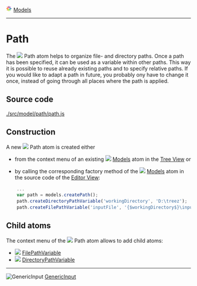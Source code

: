 ![](../../../../icons/models.png) [Models](../models.md)

----

# Path

The ![](../../../icons/path.png) Path atom helps to organize file- and directory paths. Once a path has 
been specified, it can be used as a variable within other paths. This way it is possible to reuse already
existing paths and to specify relative paths. If you would like to adapt a path in future, you probably 
ony have to change it once, instead of going through all places where the path is applied. 

## Source code

[./src/model/path/path.js](../../../src/model/path/path.js)

## Construction

A new ![](../../../icons/path.png) Path atom is created either 

* from the context menu of an existing ![](../../../icons/models.png) [Models](../models.md) atom in the [Tree View](../../views/treeView.md) or 

* by calling the corresponding factory method of the ![](../../../icons/models.png) [Models](../models.md) atom in the source code of the [Editor View](../../views/editorView.md):	

```javascript
    ...
    var path = models.createPath();	   
    path.createDirectoryPathVariable('workingDirectory', 'D:\treez');
    path.createFilePathVariable('inputFile', '{$workingDirectory$}\input.txt');
```

## Child atoms

The context menu of the ![](../../../icons/path.png) Path atom allows to add child atoms: 

* ![](../../../icons/filePathVariable.png) [FilePathVariable](../../variable/field/filePathVariable.md)
* ![](../../../icons/directoryPathVariable.png) [DirectoryPathVariable](../../variable/field/directoryPathVariable.md)

----
![GenericInput](../../../icons/genericInput.png) [GenericInput](../genericInput/genericInput.md)
